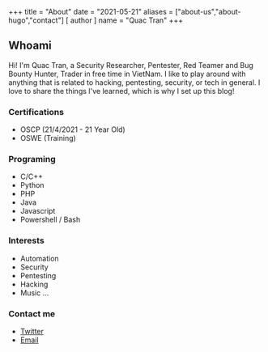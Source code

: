 +++
title = "About"
date = "2021-05-21"
aliases = ["about-us","about-hugo","contact"]
[ author ]
  name = "Quac Tran"
+++
## Whoami
Hi! I'm Quac Tran, a Security Researcher, Pentester, Red Teamer and Bug Bounty Hunter, Trader in free time in VietNam. I like to play around with anything that is related to hacking, pentesting, security, or tech in general. I love to share the things I've learned, which is why I set up this blog!
### Certifications
* OSCP (21/4/2021 - 21 Year Old)
* OSWE (Training)
### Programing
* C/C++
* Python
* PHP
* Java
* Javascript
* Powershell / Bash
### Interests
* Automation
* Security
* Pentesting
* Hacking
* Music ...
### Contact me
* [Twitter](https://twitter.com/tranquac_0312)
* [Email](tranquac0312@gmail.com)

<!-- 
Hugo is the **world’s fastest framework for building websites**. It is written in Go.

It makes use of a variety of open source projects including:

* https://github.com/russross/blackfriday
* https://github.com/alecthomas/chroma
* https://github.com/muesli/smartcrop
* https://github.com/spf13/cobra
* https://github.com/spf13/viper

Learn more and contribute on [GitHub](https://github.com/gohugoio). -->
